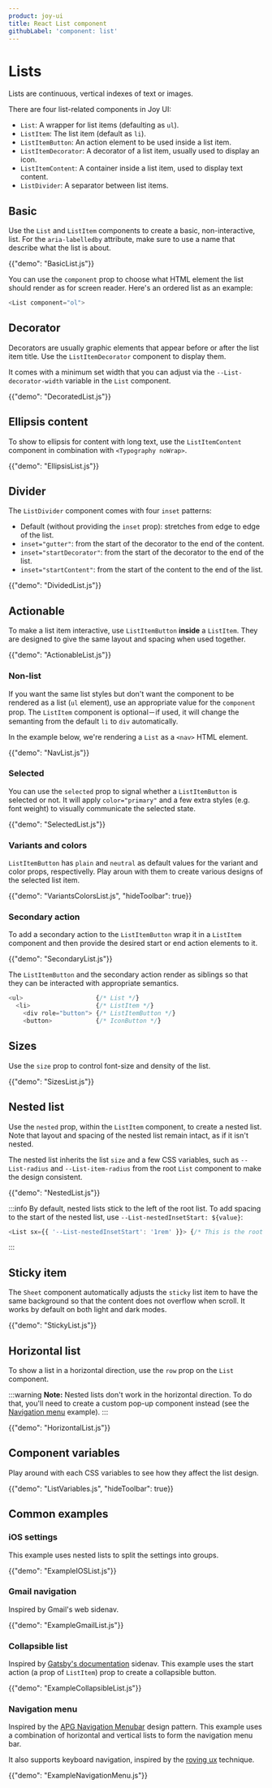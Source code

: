 ```yaml
---
product: joy-ui
title: React List component
githubLabel: 'component: list'
---
```


# Lists

<p class="description">Lists are continuous, vertical indexes of text or images.</p>

There are four list-related components in Joy UI:

- `List`: A wrapper for list items (defaulting as `ul`).
- `ListItem`: The list item (default as `li`).
- `ListItemButton`: An action element to be used inside a list item.
- `ListItemDecorator`: A decorator of a list item, usually used to display an icon.
- `ListItemContent`: A container inside a list item, used to display text content.
- `ListDivider`: A separator between list items.

## Basic

Use the `List` and `ListItem` components to create a basic, non-interactive, list.
For the `aria-labelledby` attribute, make sure to use a name that describe what the list is about.

{{"demo": "BasicList.js"}}

You can use the `component` prop to choose what HTML element the list should render as for screen reader.
Here's an ordered list as an example:

```js
<List component="ol">
```

## Decorator

Decorators are usually graphic elements that appear before or after the list item title.
Use the `ListItemDecorator` component to display them.

It comes with a minimum set width that you can adjust via the `--List-decorator-width` variable in the `List` component.

{{"demo": "DecoratedList.js"}}

## Ellipsis content

To show to ellipsis for content with long text, use the `ListItemContent` component in combination with `<Typography noWrap>`.

{{"demo": "EllipsisList.js"}}

## Divider

The `ListDivider` component comes with four `inset` patterns:

- Default (without providing the `inset` prop): stretches from edge to edge of the list.
- `inset="gutter"`: from the start of the decorator to the end of the content.
- `inset="startDecorator"`: from the start of the decorator to the end of the list.
- `inset="startContent"`: from the start of the content to the end of the list.

{{"demo": "DividedList.js"}}

## Actionable

To make a list item interactive, use `ListItemButton` **inside** a `ListItem`.
They are designed to give the same layout and spacing when used together.

{{"demo": "ActionableList.js"}}

### Non-list

If you want the same list styles but don't want the component to be rendered as a list (`ul` element), use an appropriate value for the `component` prop.
The `ListItem` component is optional－if used, it will change the semanting from the default `li` to `div` automatically.

In the example below, we're rendering a `List` as a `<nav>` HTML element.

{{"demo": "NavList.js"}}

### Selected

You can use the `selected` prop to signal whether a `ListItemButton` is selected or not.
It will apply `color="primary"` and a few extra styles (e.g. font weight) to visually communicate the selected state.

{{"demo": "SelectedList.js"}}

### Variants and colors

`ListItemButton` has `plain` and `neutral` as default values for the variant and color props, respectivelly.
Play aroun with them to create various designs of the selected list item.

{{"demo": "VariantsColorsList.js", "hideToolbar": true}}

### Secondary action

To add a secondary action to the `ListItemButton` wrap it in a `ListItem` component and then provide the desired start or end action elements to it.

{{"demo": "SecondaryList.js"}}

The `ListItemButton` and the secondary action render as siblings so that they can be interacted with appropriate semantics.

```js
<ul>                    {/* List */}
  <li>                  {/* ListItem */}
    <div role="button"> {/* ListItemButton */}
    <button>            {/* IconButton */}
```

## Sizes

Use the `size` prop to control font-size and density of the list.

{{"demo": "SizesList.js"}}

## Nested list

Use the `nested` prop, within the `ListItem` component, to create a nested list.
Note that layout and spacing of the nested list remain intact, as if it isn't nested.

The nested list inherits the list `size` and a few CSS variables, such as `--List-radius` and `--List-item-radius` from the root `List` component to make the design consistent.

{{"demo": "NestedList.js"}}

:::info
By default, nested lists stick to the left of the root list.
To add spacing to the start of the nested list, use `--List-nestedInsetStart: ${value}`:

```js
<List sx={{ '--List-nestedInsetStart': '1rem' }}> {/* This is the root List */}
```

:::

## Sticky item

The `Sheet` component automatically adjusts the `sticky` list item to have the same background so that the content does not overflow when scroll.
It works by default on both light and dark modes.

{{"demo": "StickyList.js"}}

## Horizontal list

To show a list in a horizontal direction, use the `row` prop on the `List` component.

:::warning
**Note:** Nested lists don't work in the horizontal direction.
To do that, you'll need to create a custom pop-up component instead (see the [Navigation menu](#navigation-menu) example).
:::

{{"demo": "HorizontalList.js"}}

## Component variables

Play around with each CSS variables to see how they affect the list design.

{{"demo": "ListVariables.js", "hideToolbar": true}}

## Common examples

### iOS settings

This example uses nested lists to split the settings into groups.

{{"demo": "ExampleIOSList.js"}}

### Gmail navigation

Inspired by Gmail's web sidenav.

{{"demo": "ExampleGmailList.js"}}

### Collapsible list

Inspired by [Gatsby's documentation](https://www.gatsbyjs.com/docs) sidenav.
This example uses the start action (a prop of `ListItem`) prop to create a collapsible button.

{{"demo": "ExampleCollapsibleList.js"}}

### Navigation menu

Inspired by the [APG Navigation Menubar](https://www.w3.org/WAI/ARIA/apg/example-index/menubar/menubar-navigation.html) design pattern.
This example uses a combination of horizontal and vertical lists to form the navigation menu bar.

It also supports keyboard navigation, inspired by the [roving ux](https://github.com/argyleink/roving-ux) technique.

{{"demo": "ExampleNavigationMenu.js"}}
